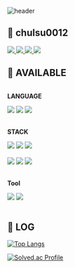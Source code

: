 ![header](https://capsule-render.vercel.app/api?type=wave&theme=merko&height=300&section=header&text=HELLO%20WORLD🍏&desc=Welcome%20to%20Jiyeon's%20GitHub&fontSize=50&animation=twinkling)

## 🍏 chulsu0012
<a href="">
  <img src="https://img.shields.io/badge/alogithm-black?style=for-the-badge&logo=Notion&logoColor=green">
</a>
<a href="https://shrub-browser-5db.notion.site/f5b55662379e4643a37b843b0093d57d?v=52ba1a5f43ca46ba92733080445b2f40">
  <img src="https://img.shields.io/badge/PROJECT-black?style=for-the-badge&logo=Notion&logoColor=green">
</a>
<a href="">
  <img src="https://img.shields.io/badge/résumé-black?style=for-the-badge&logo=github pages&logoColor=green">
</a>
<a href="mailto:chulsu0012@gmail.com">
    <img src="https://img.shields.io/badge/GMAIL-black?style=for-the-badge&logo=Gmail&logoColor=green"> 
</a>

## 🍏 AVAILABLE
<div style="display:flex; flex-direction:column; align-items:flex-start;">
    <p><strong>LANGUAGE</strong></p>
    <div>
        <img src="https://img.shields.io/badge/C++-00599C?style=flat-square&logo=cplusplus&logoColor=white">
        <img src="https://img.shields.io/badge/Java-007396?style=flat-square&logo=java&logoColor=white">
        <img src="https://img.shields.io/badge/Python-3776AB?style=flat-square&logo=Python&logoColor=white">
    </div><br>
    <p><strong>STACK</strong></p>
    <div>
        <img src="https://img.shields.io/badge/React-61DAFB?style=flat-square&logo=React&logoColor=white">
        <img src="https://img.shields.io/badge/JavaScript-F7DF1E?style=flat-square&logo=JavaScript&logoColor=white">
        <img src="https://img.shields.io/badge/TypeScript-3178C6?style=flat-square&logo=TypeScript&logoColor=white">
    </div><br>
    <div>
        <img src="https://img.shields.io/badge/PHP-777BB4?style=flat-square&logo=PHP&logoColor=white">
        <img src="https://img.shields.io/badge/Spring-6DB33F?style=flat-square&logo=Spring&logoColor=white">
        <img src="https://img.shields.io/badge/MySQL-4479A1?style=flat-square&logo=MySQL&logoColor=white">
     </div><br>
    <p><strong>Tool</strong></p>
    <div>
        <img src="https://img.shields.io/badge/Postman-FF6C37?style=flat-square&logo=Postman&logoColor=white">
        <img src="https://img.shields.io/badge/Git-F05032?style=flat-square&logo=Git&logoColor=white">
     </div>
</div><br>

## 🍏 LOG
[![Top Langs](https://github-readme-stats.vercel.app/api/top-langs/?&theme=merko&username=chulsu0012&layout=donut)](https://github.com/chulsu0012/github-readme-stats)

[![Solved.ac Profile](http://mazassumnida.wtf/api/v2/generate_badge?boj=chulsu0123)](https://solved.ac/chulsu0123)

